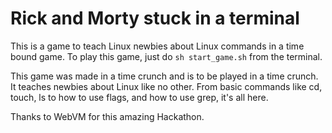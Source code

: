 # Rick and Morty stuck in a terminal


This is a game to teach Linux newbies about Linux commands in a time bound game. To play this game, just do `sh start_game.sh` from the terminal.

This game was made in a time crunch and is to be played in a time crunch. It teaches newbies about Linux like no other. From basic commands like cd, touch, ls to how to use flags, and how to use grep, it's all here.

Thanks to WebVM for this amazing Hackathon.
